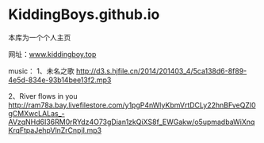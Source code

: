 # KiddingBoys.github.io
本库为一个个人主页

网址：www.kiddingboy.top

music：
1、未名之歌 http://d3.s.hjfile.cn/2014/201403_4/5ca138d6-8f89-4e5d-834e-93b14bee13f2.mp3

2、River flows in you http://ram78a.bay.livefilestore.com/y1pgP4nWlyKbmVrtDCLy22hnBFveQZl0gCMXwcLALas_-AVzqNHd6I36RM0rRYdz4O73gDian1zkQiXS8f_EWGakw/o5upmadbaWiXnqKrqFtpaJehpVlnZrCnpjI.mp3
